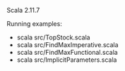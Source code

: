 Scala 2.11.7

Running examples:
* scala src/TopStock.scala
* scala src/FindMaxImperative.scala
* scala src/FindMaxFunctional.scala
* scala src/ImplicitParameters.scala